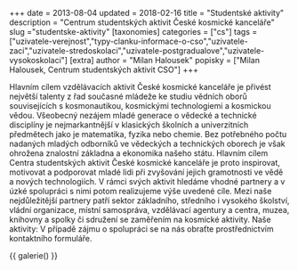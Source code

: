 +++
date = 2013-08-04
updated = 2018-02-16
title = "Studentské aktivity"
description = "Centrum studentských aktivit České kosmické kanceláře"
slug ="studentske-aktivity"
[taxonomies]
categories = ["cs"]
tags = ["uzivatele-verejnost","typy-clanku-informace-o-cso","uzivatele-zaci","uzivatele-stredoskolaci","uzivatele-postgradualove","uzivatele-vysokoskolaci"]
[extra]
author = "Milan Halousek"
popisky = ["Milan Halousek, Centrum studentských aktivit CSO"]
+++

Hlavním cílem vzdělávacích aktivit České kosmické kanceláře je přivést největší talenty z řad současné mládeže ke studiu vědních oborů souvisejících s kosmonautikou, kosmickými technologiemi a kosmickou vědou. Všeobecný nezájem mladé generace o vědecké a technické disciplíny je nejmarkantnější v klasických školních a univerzitních předmětech jako je matematika, fyzika nebo chemie. Bez potřebného počtu nadaných mladých odborníků ve vědeckých a technických oborech je však ohrožena znalostní základna a ekonomika našeho státu. Hlavním cílem Centra studentských aktivit České kosmické kanceláře je proto inspirovat, motivovat a podporovat mladé lidi při zvyšování jejich gramotnosti ve vědě a nových technologiích. V rámci svých aktivit hledáme vhodné partnery a v úzké spolupráci s nimi potom realizujeme výše uvedené cíle. Mezi naše nejdůležitější partnery patří sektor základního, středního i vysokého školství, vládní organizace, místní samospráva, vzdělávací agentury a centra, muzea, knihovny a spolky či sdružení se zaměřením na kosmické aktivity. Naše aktivity: V případě zájmu o spolupráci se na nás obraťte prostřednictvím kontaktního formuláře.

{{ galerie() }}
